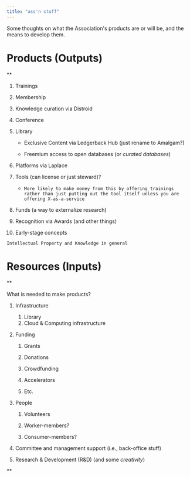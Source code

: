 ```yaml
---
title: "ass'n stuff"
---
```



Some thoughts on what the Association's products are or will be, and the means to develop them. 

# Products (Outputs)

**

1.  Trainings
    
2.  Membership
    
3.  Knowledge curation via Distroid
    
4.  Conference 
    
5.  Library
    

	-   Exclusive Content via Ledgerback Hub (just rename to Amalgam?) 

	-   Freemium access to open databases (or *curated databases*)
    

7.  Platforms via Laplace 
    
8.  Tools (can license or just steward)?
    

	-   `More likely to make money from this by offering trainings rather than just putting out the tool itself unless you are offering X-as-a-service`
    

10.  Funds (a way to externalize research)
    
11.  Recognition via Awards (and other things)
12.  Early-stage concepts
    
`Intellectual Property and Knowledge in general`

# Resources (Inputs)
**

What is needed to make products?

  

1.  Infrastructure 
	1.  Library
	2.  Cloud & Computing infrastructure
    
2.  Funding
  
	1.  Grants

	2.  Donations 

	3.  Crowdfunding

	4.  Accelerators

	1.  Etc. 
    

4.  People
    

	1.  Volunteers

	1.  Worker-members?
	2.  Consumer-members?
    

6.  Committee and management support (i.e., back-office stuff)
    
7.  Research & Development (R&D) (and some *creativity*)
    

**